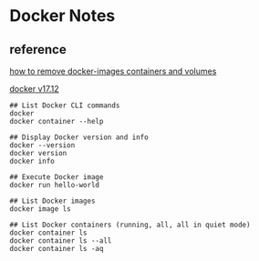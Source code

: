 # Docker Notes
## reference
[how to remove docker-images containers and volumes](https://www.digitalocean.com/community/tutorials/how-to-remove-docker-images-containers-and-volumes)

[docker v17.12](https://docs.docker.com/v17.12/)

```
## List Docker CLI commands
docker
docker container --help

## Display Docker version and info
docker --version
docker version
docker info

## Execute Docker image
docker run hello-world

## List Docker images
docker image ls

## List Docker containers (running, all, all in quiet mode)
docker container ls
docker container ls --all
docker container ls -aq
```
